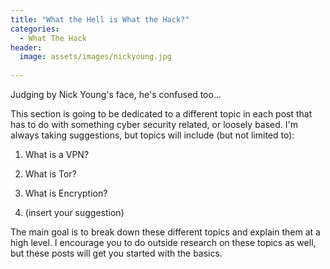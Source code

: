 ```yaml
---
title: "What the Hell is What the Hack?"
categories:
  - What The Hack
header:
  image: assets/images/nickyoung.jpg
  
---
```


Judging by Nick Young's face, he's confused too...

This section is going to be dedicated to a different topic in each post that has to do with something cyber security related, or loosely based. I'm always taking suggestions, but topics will include (but not limited to):

1) What is a VPN?

2) What is Tor?

3) What is Encryption?

4) (insert your suggestion)

The main goal is to break down these different topics and explain them at a high level. I encourage you to do outside research on these topics as well, but these posts will get you started with the basics.
